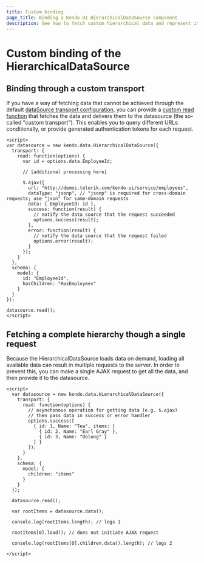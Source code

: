 ```yaml
---
title: Custom binding
page_title: Binding a Kendo UI HierarchicalDataSource component
description: See how to fetch custom hierarchical data and represent it in a HierarchicalDataSource.
---
```


# Custom binding of the HierarchicalDataSource

## Binding through a custom transport

If you have a way of fetching data that cannot be achieved through the default [dataSource transport configuration](/api/framework/hierarchicaldatasource#configuration-transport), you can provide a [custom read function](/api/framework/datasource#configuration-transport.read) that fetches the data and delivers them to the datasource (the so-called "custom transport"). This enables you to query different URLs conditionally, or provide generated authentication tokens for each request.

    <script>
    var datasource = new kendo.data.HierarchicalDataSource({
      transport: {
        read: function(options) {
          var id = options.data.EmployeeId;

          // [additional processing here]

          $.ajax({
            url: "http://demos.telerik.com/kendo-ui/service/employees",
            dataType: "jsonp", // "jsonp" is required for cross-domain requests; use "json" for same-domain requests
            data: { EmployeeId: id },
            success: function(result) {
              // notify the data source that the request succeeded
              options.success(result);
            },
            error: function(result) {
              // notify the data source that the request failed
              options.error(result);
            }
          });
        }
      },
      schema: {
        model: {
          id: "EmployeeId",
          hasChildren: "HasEmployees"
        }
      }
    });

    datasource.read();
    </script>


## Fetching a complete hierarchy though a single request

Because the HierarchicalDataSource loads data on demand, loading all available data can result in multiple requests to the server. In order to prevent this, you can make a single AJAX request to get all the data, and then provide it to the datasource.

    <script>
      var datasource = new kendo.data.HierarchicalDataSource({
        transport: {
          read: function(options) {
            // asynchonous operation for getting data (e.g. $.ajax)
            // then pass data in success or error handler
            options.success([
              { id: 1, Name: "Tea", items: [
                { id: 2, Name: "Earl Gray" },
                { id: 3, Name: "Oolong" }
              ] }
            ]);
          }
        },
        schema: {
          model: {
            children: "items"
          }
        }
      });

      datasource.read();

      var rootItems = datasource.data();

      console.log(rootItems.length); // logs 1

      rootItems[0].load(); // does not initiate AJAX request

      console.log(rootItems[0].children.data().length); // logs 2

    </script>
